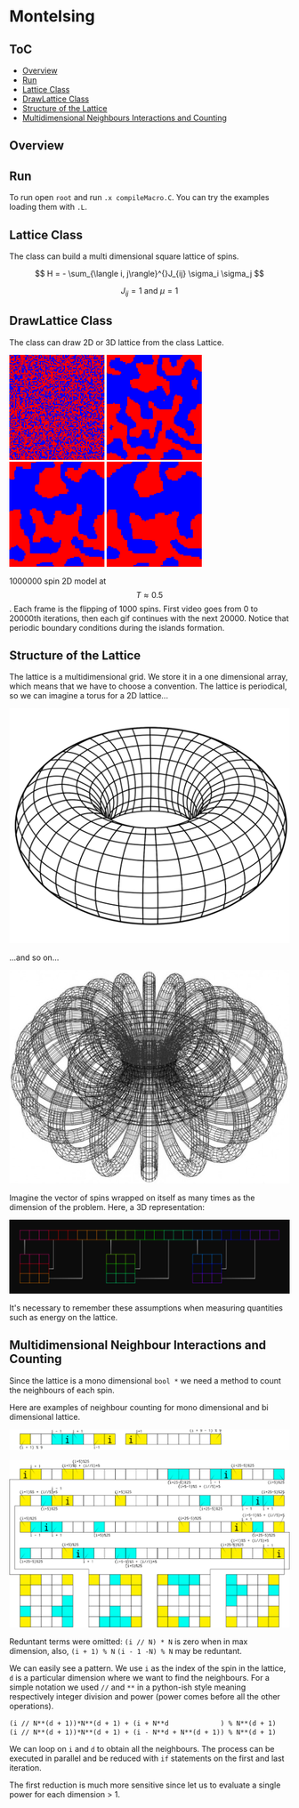 # MonteIsing
<script src="https://cdn.mathjax.org/mathjax/latest/MathJax.js?config=TeX-AMS-MML_HTMLorMML" type="text/javascript"></script>
## ToC
- [Overview](#overview)
- [Run](#run)
- [Lattice Class](#lattice-class)
- [DrawLattice Class](#drawlattice-class)
- [Structure of the Lattice](#structure-of-the-lattice)
- [Multidimensional Neighbours Interactions and Counting](#multidimensional-neighbour-interactions-and-counting)

## Overview

## Run

To run open `root` and run `.x compileMacro.C`. You can try
the examples loading them with `.L`.

## Lattice Class

The class can build a multi dimensional square lattice of spins.

$$ H = - \sum_{\langle i, j\rangle}^{}J_{ij} \sigma_i \sigma_j $$

$$ J_{ij} = 1 \text{ and } \mu = 1 $$

## DrawLattice Class

The class can draw 2D or 3D lattice from the class Lattice.

![Cooling 2D 1][cooling2D-1] ![Cooling 2D 2][cooling2D-2]
![Cooling 2D 3][cooling2D-3] ![Cooling 2D 4][cooling2D-4]

1000000 spin 2D model at $$ T \approx 0.5 $$. Each frame is the flipping
of 1000 spins. First video goes from 0 to 20000th iterations, then
each gif continues with the next 20000. Notice that periodic
boundary conditions during the islands formation.

## Structure of the Lattice

The lattice is a multidimensional grid. We store it in a one
dimensional array, which means that we have to choose a convention.
The lattice is periodical, so we can imagine a torus for
a 2D lattice...

![Torus][torus]

...and so on...

![Torus 4D][torus4D]

Imagine the vector of spins wrapped on itself as many times as
the dimension of the problem.
Here, a 3D representation:

![3D Lattice][3dlat]

It's necessary to remember these assumptions when measuring quantities
such as energy on the lattice.

## Multidimensional Neighbour Interactions and Counting

Since the lattice is a mono dimensional `bool *` we need a method to
count the neighbours of each spin.

Here are examples of neighbour counting for mono dimensional and
bi dimensional lattice.

![1D Model][1Dmodel]

![2D model][2Dmodel]

Reduntant terms were omitted: `(i // N) * N` is zero when in max
dimension, also, `(i + 1) % N` `(i - 1 -N) % N` may be reduntant.

We can easily see a pattern. We use `i` as the index of the
spin in the lattice, `d` is a particular dimension where we
want to find the neighbours.
For a simple notation we used `//` and `**` in a python-ish style
meaning respectively integer division and power (power comes before
all the other operations).

```
(i // N**(d + 1))*N**(d + 1) + (i + N**d             ) % N**(d + 1)
(i // N**(d + 1))*N**(d + 1) + (i - N**d + N**(d + 1)) % N**(d + 1)
```
We can loop on `i` and `d` to obtain all the neighbours. The process
can be executed in parallel and be reduced with `if` statements on
the first and last iteration.

The first reduction is much more sensitive since let us to evaluate
a single power for each dimension > 1.


[1Dmodel]: img/1D.png "1D Model"
[2Dmodel]: img/2D.png "2D Model"
[cooling2D-1]: img/1-25.gif "Cooling of 2D Lattice"
[cooling2D-2]: img/2-25.gif "Cooling of 2D Lattice"
[cooling2D-3]: img/3-25.gif "Cooling of 2D Lattice"
[cooling2D-4]: img/4-25.gif "Cooling of 2D Lattice"
[3dlat]: img/structure.png "3D lattice structure"
[torus]: img/torus.png "Torus"
[torus4D]: img/torus4D.jpg "Torus in 4D"